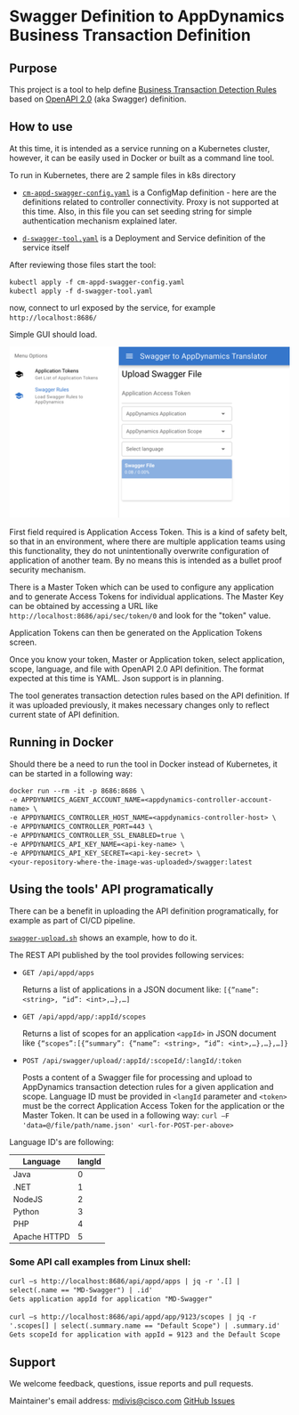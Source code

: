 # Swagger Definition to AppDynamics Business Transaction Definition

## Purpose

This project is a tool to help define [Business Transaction Detection Rules](https://docs.appdynamics.com/appd/23.x/latest/en/application-monitoring/configure-instrumentation/transaction-detection-rules) based on [OpenAPI 2.0](https://swagger.io/specification/v2/) (aka Swagger) definition.

## How to use

At this time, it is intended as a service running on a Kubernetes cluster, however, it can be easily used in Docker or built as a command line tool.

To run in Kubernetes, there are 2 sample files in k8s directory

* [`cm-appd-swagger-config.yaml`](./k8s/cm-appd-swagger-config.yaml) is a ConfigMap definition - here are the definitions related to controller connectivity. Proxy is not supported at this time. Also, in this file you can set seeding string for simple authentication mechanism explained later.

* [`d-swagger-tool.yaml`](./k8s/d-swagger-tool.yaml) is a Deployment and Service definition of the service itself

After reviewing those files start the tool:

~~~~~~~~~~~~~~~~~~~~~~~~~~~~~~~~~~~~~~~~~~~~
kubectl apply -f cm-appd-swagger-config.yaml
kubectl apply -f d-swagger-tool.yaml
~~~~~~~~~~~~~~~~~~~~~~~~~~~~~~~~~~~~~~~~~~~~

now, connect to url exposed by the service, for example `http://localhost:8686/`

Simple GUI should load.

![A screenshot of the UI](assets/swagger-upload.png)

First field required is Application Access Token. This is a kind of safety belt, so that in an environment, where there are multiple application teams using this functionality, they do not unintentionally overwrite configuration of application of another team. By no means this is intended as a bullet proof security mechanism. 

There is a Master Token which can be used to configure any application and to generate Access Tokens for individual applications. The Master Key can be obtained by accessing a URL like  `http://localhost:8686/api/sec/token/0` and look for the "token" value.

Application Tokens can then be generated on the Application Tokens screen.

Once you know your token, Master or Application token, select application, scope, language, and file with OpenAPI 2.0 API definition. The format expected at this time is YAML. Json support is in planning. 

The tool generates transaction detection rules based on the API definition. If it was uploaded previously, it makes necessary changes only to reflect current state of API definition.

## Running in Docker

Should there be a need to run the tool in Docker instead of Kubernetes, it can be started in a following way:

```
docker run --rm -it -p 8686:8686 \
-e APPDYNAMICS_AGENT_ACCOUNT_NAME=<appdynamics-controller-account-name> \
-e APPDYNAMICS_CONTROLLER_HOST_NAME=<appdynamics-controller-host> \
-e APPDYNAMICS_CONTROLLER_PORT=443 \
-e APPDYNAMICS_CONTROLLER_SSL_ENABLED=true \
-e APPDYNAMICS_API_KEY_NAME=<api-key-name> \
-e APPDYNAMICS_API_KEY_SECRET=<api-key-secret> \
<your-repository-where-the-image-was-uploaded>/swagger:latest
```

## Using the tools' API programatically

There can be a benefit in uploading the API definition programatically, for example as part of CI/CD pipeline. 

[`swagger-upload.sh`](./swagger-upload.sh) shows an example, how to do it. 

The REST API published by the tool provides following services:

* `GET /api/appd/apps`
  
  Returns a list of applications in a JSON document like: `[{”name”: <string>, “id”: <int>,…},…]`

* `GET /api/appd/app/:appId/scopes`
  
  Returns a list of scopes for an application `<appId>` in JSON document like `{“scopes”:[{“summary”: {“name”: <string>, “id”: <int>,…},…},…]}`

* `POST /api/swagger/upload/:appId/:scopeId/:langId/:token`
  
  Posts a content of a Swagger file for processing and upload to AppDynamics transaction detection rules for a given application and scope. Language ID must be provided in `<langId` parameter and `<token>` must be the correct Application Access Token for the application or the Master Token. It can be used in a following way: `curl –F 'data=@/file/path/name.json' <url-for-POST-per-above>`


Language ID's are following:

| Language | langId          |
| -------- | ----------- |
| Java | 0 |
| .NET | 1 |
| NodeJS | 2 |
| Python | 3 |
| PHP | 4 |
| Apache HTTPD | 5 |

### Some API call examples from Linux shell:

~~~
curl –s http://localhost:8686/api/appd/apps | jq -r '.[] | select(.name == "MD-Swagger") | .id'
Gets application appId for application "MD-Swagger"

curl –s http://localhost:8686/api/appd/app/9123/scopes | jq -r '.scopes[] | select(.summary.name == "Default Scope") | .summary.id'
Gets scopeId for application with appId = 9123 and the Default Scope
~~~

## Support

We welcome feedback, questions, issue reports and pull requests.

Maintainer's email address: mdivis@cisco.com
[GitHub Issues](https://github.com/chrlic/SwaggerAppDTool/issues)
